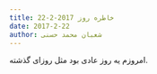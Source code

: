 ```yaml
---
title: خاطره روز 2017-2-22
date: 2017-2-22
author: شعبان محمد حسنی
---
```


امروزم یه روز عادی بود مثل روزای گذشته.